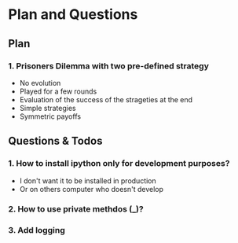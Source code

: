 # Plan and Questions

## Plan

### 1. Prisoners Dilemma with two pre-defined strategy
  + No evolution
  + Played for a few rounds
  + Evaluation of the success of the strageties at the end
  + Simple strategies
  + Symmetric payoffs

## Questions & Todos

### 1. How to install ipython only for development purposes?
  + I don't want it to be installed in production
  + Or on others computer who doesn't develop

### 2. How to use private methdos (_)?

### 3. Add logging